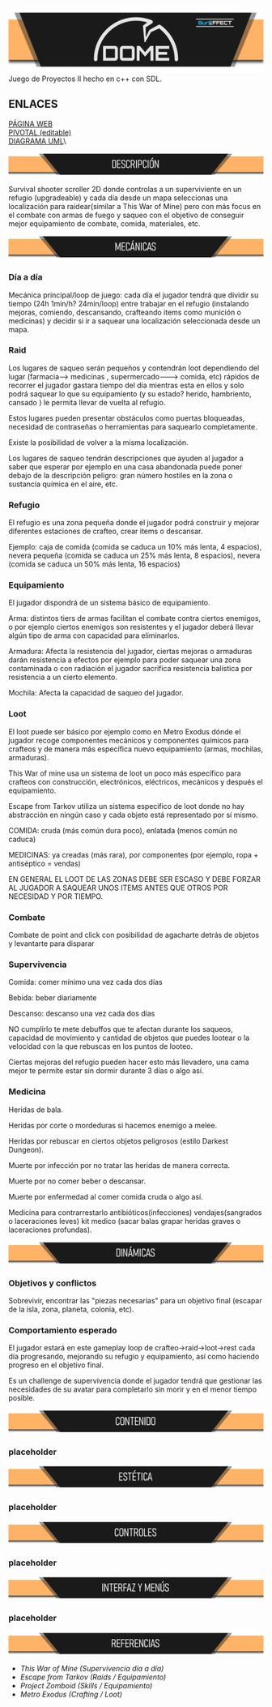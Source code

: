 ![PROYECTOS 2 GAME HEADER](./docs/headers/h_title.png)
 Juego de Proyectos II hecho en c++ con SDL.

## ENLACES
[PÁGINA WEB](https://www.pivotaltracker.com/n/projects/2489079)\
[PIVOTAL (editable)](https://www.pivotaltracker.com/n/projects/2489079)\
[DIAGRAMA UML](https://lucid.app/lucidchart/invitations/accept/355e2dc6-1896-49d8-9c1d-601517544eb8)\

![Descripción](./docs/headers/h_descripcion.png)

Survival shooter scroller 2D donde controlas a un superviviente en un refugio (upgradeable) y cada día desde un mapa seleccionas una localización para raidear(similar a This War of Mine) pero con más focus en el combate con armas de fuego y saqueo con el objetivo de conseguir mejor equipamiento de combate, comida, materiales, etc.

![Mecánicas](./docs/headers/h_mecanicas.png)

### Día a día

Mecánica principal/loop de juego: cada día el jugador tendrá que dividir su tiempo (24h  1min/h? 24min/loop) entre trabajar en el refugio (instalando mejoras, comiendo, descansando, crafteando items como munición o medicinas) y decidir si ir a saquear una localización seleccionada desde un mapa.

### Raid

Los lugares de saqueo serán pequeños y contendrán loot dependiendo del lugar (farmacia--> medicinas , supermercado---> comida, etc) rápidos de recorrer el jugador gastara tiempo del día mientras esta en ellos y solo podrá saquear lo que su equipamiento (y su estado? herido, hambriento, cansado ) le permita llevar de vuelta al refugio.

Estos lugares pueden presentar obstáculos como puertas bloqueadas, necesidad de contraseñas o herramientas para saquearlo completamente.

Existe la posibilidad de volver a la misma localización.

Los lugares de saqueo tendrán descripciones que ayuden al jugador a saber que esperar por ejemplo en una casa abandonada puede poner debajo de la descripción peligro: gran número hostiles en la zona o sustancia química en el aire, etc.

### Refugio

El refugio es una zona pequeña donde el jugador podrá construir y mejorar diferentes estaciones de crafteo, crear items o descansar.

Ejemplo: caja de comida (comida se caduca un 10% más lenta, 4 espacios), nevera pequeña (comida se caduca un 25% más lenta, 8 espacios), nevera (comida se caduca un 50% más lenta, 16 espacios)

### Equipamiento

El jugador dispondrá de un sistema básico de equipamiento.

Arma: distintos tiers de armas facilitan el combate contra ciertos enemigos, o por ejemplo ciertos enemigos son resistentes y el jugador deberá llevar algún tipo de arma con capacidad para eliminarlos.

Armadura: Afecta la resistencia del jugador, ciertas mejoras o armaduras darán resistencia a efectos por ejemplo para poder saquear una zona contaminada o con radiación el jugador sacrifica resistencia balística por resistencia a un cierto elemento.

Mochila: Afecta la capacidad de saqueo del jugador.

### Loot

El loot puede ser básico por ejemplo como en Metro Exodus dónde el jugador recoge componentes mecánicos y componentes químicos para crafteos y de manera más específica nuevo equipamiento (armas, mochilas, armaduras).

This War of mine usa un sistema de loot un poco más específico para crafteos con construcción, electrónicos, eléctricos, mecánicos y después el equipamiento.

Escape from Tarkov utiliza un sistema especifico de loot donde no hay abstracción en ningún caso y cada objeto está representado por sí mismo.

COMIDA: cruda (más común dura poco), enlatada (menos común no caduca)

MEDICINAS: ya creadas (más rara), por componentes (por ejemplo, ropa + antiséptico = vendas)

EN GENERAL EL LOOT DE LAS ZONAS DEBE SER ESCASO Y DEBE FORZAR AL JUGADOR A SAQUEAR UNOS ITEMS ANTES QUE OTROS POR NECESIDAD Y POR TIEMPO.

### Combate

Combate de point and click con posibilidad de agacharte detrás de objetos y levantarte para disparar

### Supervivencia

Comida: comer mínimo una vez cada dos días

Bebida: beber diariamente

Descanso: descanso una vez cada dos días

NO cumplirlo te mete debuffos que te afectan durante los saqueos, capacidad de movimiento y cantidad de objetos que puedes lootear o la velocidad con la que rebuscas en los puntos de looteo.

Ciertas mejoras del refugio pueden hacer esto más llevadero, una cama mejor te permite estar sin dormir durante 3 días o algo así.

### Medicina

Heridas de bala.

Heridas por corte o mordeduras si hacemos enemigo a melee.

Heridas por rebuscar en ciertos objetos peligrosos (estilo Darkest Dungeon).

Muerte por infección por no tratar las heridas de manera correcta.

Muerte por no comer beber o descansar.

Muerte por enfermedad al comer comida cruda o algo así.

Medicina para contrarrestarlo antibióticos(infecciones) vendajes(sangrados o laceraciones leves) kit medico (sacar balas grapar heridas graves o laceraciones profundas).

![Dinámicas](./docs/headers/h_dinamicas.png)

### Objetivos y conflictos

Sobrevivir, encontrar las "piezas necesarias" para un objetivo final (escapar de la isla, zona, planeta, colonia, etc).

### Comportamiento esperado

El jugador estará en este gameplay loop de crafteo->raid->loot->rest cada día progresando, mejorando su refugio y equipamiento, así como haciendo progreso en el objetivo final.

Es un challenge de supervivencia donde el jugador tendrá que gestionar las necesidades de su avatar para completarlo sin morir y en el menor tiempo posible.

![Contenido](./docs/headers/h_contenido.png)

### placeholder

![Estética](./docs/headers/h_estetica.png)

### placeholder

![Controles](./docs/headers/h_controles.png)

### placeholder

![Interfaz y Menús](./docs/headers/h_interfaz.png)

### placeholder

![Referencias](./docs/headers/h_referencias.png)

- *This War of Mine (Supervivencia día a día)*
- *Escape from Tarkov (Raids / Equipamiento)*
- *Project Zomboid (Skills / Equipamiento)*
- *Metro Exodus (Crafting / Loot)*